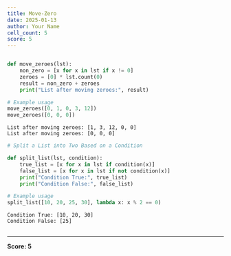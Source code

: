 ```yaml
---
title: Move-Zero
date: 2025-01-13
author: Your Name
cell_count: 5
score: 5
---
```


```python


```


```python
def move_zeroes(lst):
    non_zero = [x for x in lst if x != 0]
    zeroes = [0] * lst.count(0)
    result = non_zero + zeroes
    print("List after moving zeroes:", result)

# Example usage
move_zeroes([0, 1, 0, 3, 12])
move_zeroes([0, 0, 0])
```

    List after moving zeroes: [1, 3, 12, 0, 0]
    List after moving zeroes: [0, 0, 0]



```python
# Split a List into Two Based on a Condition
```


```python
def split_list(lst, condition):
    true_list = [x for x in lst if condition(x)]
    false_list = [x for x in lst if not condition(x)]
    print("Condition True:", true_list)
    print("Condition False:", false_list)

# Example usage
split_list([10, 20, 25, 30], lambda x: x % 2 == 0)
```

    Condition True: [10, 20, 30]
    Condition False: [25]



```python

```


---
**Score: 5**